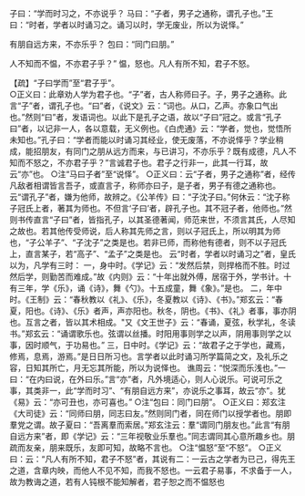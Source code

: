 子曰：“学而时习之，不亦说乎？
马曰：“子者，男子之通称，谓孔子也。”王曰：“时者，学者以时诵习之。诵习以时，学无废业，所以为说怿。”

有朋自远方来，不亦乐乎？
包曰：“同门曰朋。”

人不知而不愠，不亦君子乎？”
愠，怒也。凡人有所不知，君子不怒。
		
【疏】“子曰学而”至“君子乎”。  
    ○正义曰：此章劝人学为君子也。“子”者，古人称师曰子。子，男子之通称。此言“子”者，谓孔子也。“曰”者，《说文》云：“词也。从口，乙声。亦象口气出也。”然则“曰”者，发语词也。以此下是孔子之语，故以“子曰”冠之。或言“孔子曰”者，以记非一人，各以意载，无义例也。《白虎通》云：“学者，觉也，觉悟所未知也。”孔子曰：“学者而能以时诵习其经业，使无废落，不亦说怿乎？学业稍成，能招朋友，有同门之朋从远方而来，与已讲习，不亦乐乎？既有成德，凡人不知而不怒之，不亦君子乎？”言诚君子也。君子之行非一，此其一行耳，故云“亦”也。 
    ○注“马曰子者”至“说怿”。 
    ○正义曰：云“子者，男子之通称”者，经传凡敌者相谓皆言吾子，或直言子，称师亦曰子，是子者，男子有德之通称也。云“谓孔子”者，嫌为他师，故辨之。《公羊传》曰：“子沈子曰。”何休云：“沈子称子冠氏上者，著其为师也。不但言‘子曰’者，辟孔子也。其不冠子者，他师也。”然则书传直言“子曰”者，皆指孔子，以其圣德著闻，师范来世，不须言其氏，人尽知之故也。若其他传受师说，后人称其先师之言，则以子冠氏上，所以明其为师也，“子公羊子”、“子沈子”之类是也。若非已师，而称他有德者，则不以子冠氏上，直言某子，若“高子”、“孟子”之类是也。 
        云“时者，学者以时诵习之”者，皇氏以为，凡学有三时： 
        一，身中时。《学记》云：“发然后禁，则捍格而不胜。时过然后学，则勤苦而难成。”故《内则》云：“十年出就外傅，居宿于外，学书计。十有三年，学《乐》，诵《诗》，舞《勺》。十五成童，舞《象》。”是也。 
        二，年中时。《王制》云：“春秋教以《礼》、《乐》，冬夏教以《诗》、《书》。”郑玄云：“春夏，阳也。《诗》、《乐》者声，声亦阳也。秋冬，阴也。《书》、《礼》者事，事亦阴也。互言之者，皆以其术相成。"又《文王世子》云：“春诵，夏弦，秋学礼，冬读书。”郑玄云：“诵谓歌乐也。弦谓以丝播。时阳用事则学之以声，阴用事则学之以事，因时顺气，于功易也。” 
        三，日中时。《学记》云：“故君子之于学也，藏焉，修焉，息焉，游焉。”是日日所习也。言学者以此时诵习所学篇简之文，及礼乐之容，日知其所亡，月无忘其所能，所以为说怿也。 
        谯周云：“悦深而乐浅也。”一曰：“在内曰说，在外曰乐。”言“亦”者，凡外境适心，则人心说乐。可说可乐之事，其类非一，此“学而时习”、“有朋自远方来”，亦说乐之事耳，故云“亦”。犹《易》云：“亦可丑也，亦可喜也。”
    ○注“包曰：同门曰朋”。 
    ○正义曰：郑玄注《大司徒》云：“同师曰朋，同志曰友。”然则同门者，同在师门以授学者也。朋即羣党之谓。故子夏曰：“吾离羣而索居。”郑玄注云：羣“谓同门朋友也。”此言“有朋自远方来”者，即《学记》云：“三年视敬业乐羣也。”同志谓同其心意所趣乡也。朋疏而友亲，朋来既乐，友即可知，故略不言也。 
    ○注“愠怒”至“不怒”。 
    ○正义曰：云：“凡人有所不知，君子不怒”者，其说有二：一云古之学者为已己，得先王之道，含章内映，而他人不见不知，而我不怒也。一云君子易事，不求备于一人，故为教诲之道，若有人钝根不能知解者，君子恕之而不愠怒也